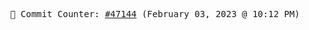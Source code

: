 <p align="center">
    <samp>
        📮 Commit Counter: <a href="https://github.com/Javascript-void0/Javascript-void0/commits/main">#47144</a> (February 03, 2023 @ 10:12 PM)
    </samp>
</p>